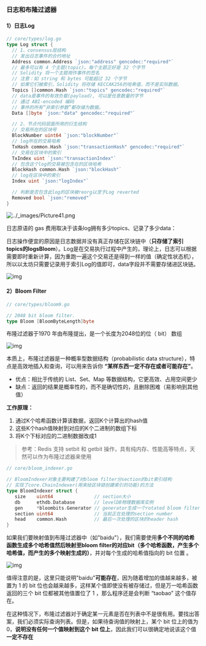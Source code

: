 ### 日志和布隆过滤器

#### 1）日志Log

```go
// core/types/log.go
type Log struct {
  // 1、consensus层结构
  // 发出日志事件的合约地址
  Address common.Address `json:"address" gencodec:"required"`
  // 最多可以有 4 个主题(topic)。每个主题正好是 32 个字节
  // Solidity 将一个主题用作事件的签名
  // 注意：如 string 和 bytes 可能超过 32 个字节
  // 如果它们被索引，Solidity 将存储 KECCAK256的哈希值，而不是实际数据。
  Topics []common.Hash `json:"topics" gencodec:"required"`
  // data是事件的有效负载(payload), 可以是任意数量的字节 
  // 通过 ABI-encoded 编码
  // 事件的所有“非索引参数”都存储为数据。
  Data []byte `json:"data" gencodec:"required"`

  // 2、节点代码层面所用的衍生结构
  // 交易所在的区块号
  BlockNumber uint64 `json:"blockNumber"`
  // log所在的交易哈希
  TxHash common.Hash `json:"transactionHash" gencodec:"required"`
  // 交易在区块中的索引
  TxIndex uint `json:"transactionIndex"`
  // 包含这个log的交易被包含在的区块哈希
  BlockHash common.Hash `json:"blockHash"`
  // log在区块中的索引
  Index uint `json:"logIndex"`

  // 判断是否包含此log的区块被reorg以至于Log reverted
  Removed bool `json:"removed"`
}

```

![../_images/Picture41.png](https://ethbook.abyteahead.com/_images/Picture41.png)

日志原语的 gas 费用取决于该条log拥有多少topics、记录了多少data：

日志操作便宜的原因是日志数据并没有真正存储在区块链中（**只存储了索引topics的logsBloom**）。Log是在交易执行过程中产生的，理论上，日志可以根据需要即时重新计算，因为重跑一遍这个交易还是得到一样的值（确定性状态机），所以以太坊只需要记录用于索引Log的值即可，data字段并不需要存储进区块链。

![img](https://pic4.zhimg.com/80/v2-4df54804862dd7f0699167d48fe5f9e7_1440w.webp)

#### 2）Bloom Filter

```go
// core/types/bloom9.go

// 2048 bit bloom filter.
type Bloom [BloomByteLength]byte
```

布隆过滤器于1970 年由布隆提出，是一个长度为2048位的位（ bit） 数组

![img](https://pic3.zhimg.com/80/v2-530c9d4478398718c15632b9aa025c36_1440w.webp)

本质上，布隆过滤器是一种概率型数据结构（probabilistic data structure），特点是高效地插入和查询，可以用来告诉你 **“某样东西一定不存在或者可能存在”**。

- 优点：相比于传统的 List、Set、Map 等数据结构，它更高效、占用空间更少
- 缺点：返回的结果是概率性的，而不是确切性的，且删除困难（易影响到其他值）

**工作原理：**

1. 通过K个哈希函数计算该数据，返回K个计算出的hash值
2. 这些K个hash值映射到对应的K个二进制的数组下标
3. 将K个下标对应的二进制数据改成1

> 参考：Redis 支持 setbit 和 getbit 操作，具有纯内存、性能高等特点，天然可以作为布隆过滤器来使用

```go
// core/bloom_indexer.go

// BloomIndexer对象主要构建了对bloom filter分section的bit索引结构
// 实现了core.ChainIndexer(用来给区块链创建索引的功能)的方法
type BloomIndexer struct {
   size    uint64               // section大小
   db      ethdb.Database       // levelDB物理数据库实例
   gen     *bloombits.Generator // generator生成一个rotated bloom filter用于分批过滤
   section uint64               // 当前正在处理的section number
   head    common.Hash          // 最后一次处理的区块的header hash
}
```

如果我们要映射值到布隆过滤器中（如"baidu"），我们需要使用**多个不同的哈希函数生成多个哈希值然后映射至bloom filter的对应bit（多个哈希函数，产生多个哈希值，而产生的多个映射生成的）**，并对每个生成的哈希值指向的 bit 位置 。

![img](https://pic4.zhimg.com/80/v2-a0ee721daf43f29dd42b7d441b79d227_1440w.webp)

值得注意的是，这里只能说明"baidu"**可能存在**，因为随着增加的值越来越多，被置为 1 的 bit 位也会越来越多，这样某个值即使没有被存储过，但是万一哈希函数返回的三个 bit 位都被其他值置位了 1 ，那么程序还是会判断 “taobao” 这个值存在。

在这种情况下，布隆过滤器对于确定某一元素是否在列表中不是很有用。要找出答案，我们必须实际查询列表。但是，如果待查询值的映射上，某个 bit 位上的值为 0，**说明没有任何一个值映射到这个 bit 位上**，因此我们可以很确定地说该这个值**一定不存在**
